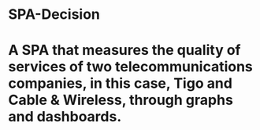 # SPA-Decision
# A SPA that measures the quality of services of two telecommunications companies, in this case, Tigo and Cable & Wireless, through graphs and dashboards.